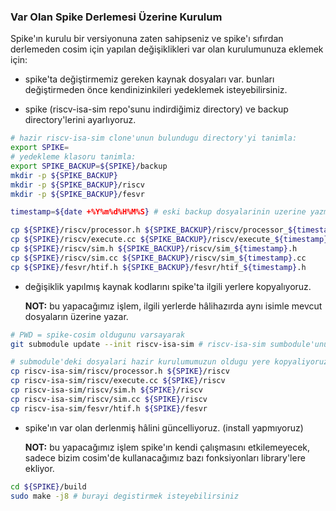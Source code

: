 
### Var Olan Spike Derlemesi Üzerine Kurulum
Spike'ın kurulu bir versiyonuna zaten sahipseniz ve spike'ı sıfırdan derlemeden cosim için yapılan değişiklikleri var olan kurulumunuza eklemek için:

- spike'ta değiştirmemiz gereken kaynak dosyaları var. bunları değiştirmeden önce kendinizinkileri yedeklemek isteyebilirsiniz. 

- spike (riscv-isa-sim repo'sunu indirdiğimiz directory) ve backup directory'lerini ayarlıyoruz.

```bash
# hazir riscv-isa-sim clone'unun bulundugu directory'yi tanimla:
export SPIKE=
# yedekleme klasoru tanimla:
export SPIKE_BACKUP=${SPIKE}/backup
mkdir -p ${SPIKE_BACKUP}
mkdir -p ${SPIKE_BACKUP}/riscv
mkdir -p ${SPIKE_BACKUP}/fesvr

timestamp=${date +%Y%m%d%H%M%S} # eski backup dosyalarinin uzerine yazmamak icin

cp ${SPIKE}/riscv/processor.h ${SPIKE_BACKUP}/riscv/processor_${timestamp}.h
cp ${SPIKE}/riscv/execute.cc ${SPIKE_BACKUP}/riscv/execute_${timestamp}.cc
cp ${SPIKE}/riscv/sim.h ${SPIKE_BACKUP}/riscv/sim_${timestamp}.h
cp ${SPIKE}/riscv/sim.cc ${SPIKE_BACKUP}/riscv/sim_${timestamp}.cc
cp ${SPIKE}/fesvr/htif.h ${SPIKE_BACKUP}/fesvr/htif_${timestamp}.h
```

- değişiklik yapılmış kaynak kodlarını spike'ta ilgili yerlere kopyalıyoruz. 


  **NOT:** bu yapacağımız işlem, ilgili yerlerde hâlihazırda aynı isimle mevcut dosyaların üzerine yazar.

```bash
# PWD = spike-cosim oldugunu varsayarak
git submodule update --init riscv-isa-sim # riscv-isa-sim sumbodule'unu guncelle

# submodule'deki dosyalari hazir kurulumumuzun oldugu yere kopyaliyoruz.
cp riscv-isa-sim/riscv/processor.h ${SPIKE}/riscv
cp riscv-isa-sim/riscv/execute.cc ${SPIKE}/riscv
cp riscv-isa-sim/riscv/sim.h ${SPIKE}/riscv
cp riscv-isa-sim/riscv/sim.cc ${SPIKE}/riscv
cp riscv-isa-sim/fesvr/htif.h ${SPIKE}/fesvr
```

- spike'ın var olan derlenmiş hâlini güncelliyoruz. (install yapmıyoruz)

  **NOT:** bu yapacağımız işlem spike'ın kendi çalışmasını etkilemeyecek, sadece bizim cosim'de kullanacağımız bazı fonksiyonları library'lere ekliyor.


```bash
cd ${SPIKE}/build
sudo make -j8 # burayi degistirmek isteyebilirsiniz
```
